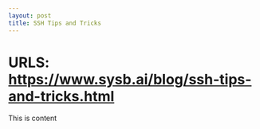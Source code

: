```yaml
---
layout: post
title: SSH Tips and Tricks
---
```

# URLS: https://www.sysb.ai/blog/ssh-tips-and-tricks.html
This is content
